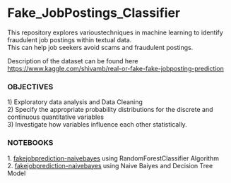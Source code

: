 # Fake_JobPostings_Classifier
This repository explores varioustechniques in  machine learning to identify fraudulent job postings within textual data. <br />
This can help job seekers avoid scams and fraudulent postings.

Description of the dataset can be found here https://www.kaggle.com/shivamb/real-or-fake-fake-jobposting-prediction

<h3>OBJECTIVES</h3> 
1) Exploratory data analysis and Data Cleaning <br />
2) Specify the appropriate probability distributions for the discrete and continuous quantitative variables<br />
3) Investigate how variables influence each other statistically.

<h3>NOTEBOOKS</h3>
1. <a href="https://github.com/parneet8/Fake_JobPostings_Classifier/blob/main/fakejobprediction-randomforest.ipynb">fakejobprediction-naivebayes</a> using RandomForestClassifier Algorithm <br>
2. <a href="https://github.com/parneet8/Fake_JobPostings_Classifier/blob/main/fakejobprediction-naivebayes.ipynb">fakejobprediction-naivebayes</a> using Naive Baiyes and Decision Tree Model
